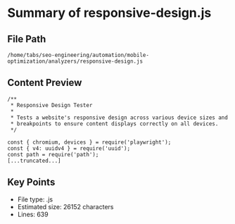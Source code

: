 # Summary of responsive-design.js
  
## File Path
`/home/tabs/seo-engineering/automation/mobile-optimization/analyzers/responsive-design.js`

## Content Preview
```
/**
 * Responsive Design Tester
 * 
 * Tests a website's responsive design across various device sizes and
 * breakpoints to ensure content displays correctly on all devices.
 */

const { chromium, devices } = require('playwright');
const { v4: uuidv4 } = require('uuid');
const path = require('path');
[...truncated...]
```

## Key Points
- File type: .js
- Estimated size: 26152 characters
- Lines: 639
